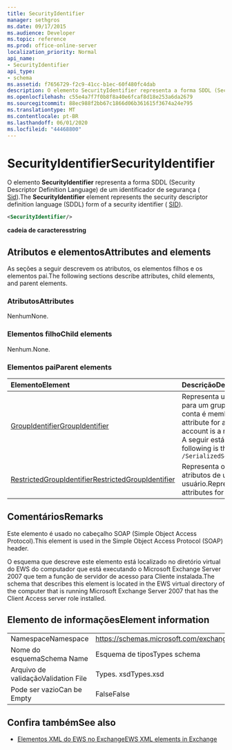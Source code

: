 ```yaml
---
title: SecurityIdentifier
manager: sethgros
ms.date: 09/17/2015
ms.audience: Developer
ms.topic: reference
ms.prod: office-online-server
localization_priority: Normal
api_name:
- SecurityIdentifier
api_type:
- schema
ms.assetid: f7656729-f2c9-41cc-b1ec-60f480fc4dab
description: O elemento SecurityIdentifier representa a forma SDDL (Security Descriptor Definition Language) de um identificador de segurança (SID).
ms.openlocfilehash: c55e4a7f7f0b8f8a40e6fcaf8d18e253a6da2679
ms.sourcegitcommit: 88ec988f2bb67c1866d06b361615f3674a24e795
ms.translationtype: MT
ms.contentlocale: pt-BR
ms.lasthandoff: 06/01/2020
ms.locfileid: "44468800"
---
```

# <a name="securityidentifier"></a><span data-ttu-id="58051-103">SecurityIdentifier</span><span class="sxs-lookup"><span data-stu-id="58051-103">SecurityIdentifier</span></span>

<span data-ttu-id="58051-104">O elemento **SecurityIdentifier** representa a forma SDDL (Security Descriptor Definition Language) de um identificador de segurança ( [Sid](sid.md)).</span><span class="sxs-lookup"><span data-stu-id="58051-104">The **SecurityIdentifier** element represents the security descriptor definition language (SDDL) form of a security identifier ( [SID](sid.md)).</span></span>
  
```xml
<SecurityIdentifier/>
```

 <span data-ttu-id="58051-105">**cadeia de caracteres**</span><span class="sxs-lookup"><span data-stu-id="58051-105">**string**</span></span>
## <a name="attributes-and-elements"></a><span data-ttu-id="58051-106">Atributos e elementos</span><span class="sxs-lookup"><span data-stu-id="58051-106">Attributes and elements</span></span>

<span data-ttu-id="58051-107">As seções a seguir descrevem os atributos, os elementos filhos e os elementos pai.</span><span class="sxs-lookup"><span data-stu-id="58051-107">The following sections describe attributes, child elements, and parent elements.</span></span>
  
### <a name="attributes"></a><span data-ttu-id="58051-108">Atributos</span><span class="sxs-lookup"><span data-stu-id="58051-108">Attributes</span></span>

<span data-ttu-id="58051-109">Nenhum</span><span class="sxs-lookup"><span data-stu-id="58051-109">None.</span></span>
  
### <a name="child-elements"></a><span data-ttu-id="58051-110">Elementos filho</span><span class="sxs-lookup"><span data-stu-id="58051-110">Child elements</span></span>

<span data-ttu-id="58051-111">Nenhum.</span><span class="sxs-lookup"><span data-stu-id="58051-111">None.</span></span>
  
### <a name="parent-elements"></a><span data-ttu-id="58051-112">Elementos pai</span><span class="sxs-lookup"><span data-stu-id="58051-112">Parent elements</span></span>

|<span data-ttu-id="58051-113">**Elemento**</span><span class="sxs-lookup"><span data-stu-id="58051-113">**Element**</span></span>|<span data-ttu-id="58051-114">**Descrição**</span><span class="sxs-lookup"><span data-stu-id="58051-114">**Description**</span></span>|
|:-----|:-----|
|[<span data-ttu-id="58051-115">GroupIdentifier</span><span class="sxs-lookup"><span data-stu-id="58051-115">GroupIdentifier</span></span>](groupidentifier.md) <br/> |<span data-ttu-id="58051-116">Representa um único identificador de segurança e atributo para um grupo de objetos do Active Directory do qual a conta é membro.</span><span class="sxs-lookup"><span data-stu-id="58051-116">Represents a single security identifier and attribute for an Active Directory object group of which the account is a member.</span></span>  <br/> <span data-ttu-id="58051-117">A seguir está a expressão XPath para este elemento:</span><span class="sxs-lookup"><span data-stu-id="58051-117">The following is the XPath expression to this element:</span></span>  <br/>  `/SerializedSecurityContext/GroupSids/GroupIdentifier[i]` <br/> |
|[<span data-ttu-id="58051-118">RestrictedGroupIdentifier</span><span class="sxs-lookup"><span data-stu-id="58051-118">RestrictedGroupIdentifier</span></span>](restrictedgroupidentifier.md) <br/> |<span data-ttu-id="58051-119">Representa o identificador de segurança do grupo e os atributos de um grupo restrito dentro de um token de usuário.</span><span class="sxs-lookup"><span data-stu-id="58051-119">Represents the group security identifier and attributes for a restricted group within a user token.</span></span>  <br/> |
   
## <a name="remarks"></a><span data-ttu-id="58051-120">Comentários</span><span class="sxs-lookup"><span data-stu-id="58051-120">Remarks</span></span>

<span data-ttu-id="58051-121">Este elemento é usado no cabeçalho SOAP (Simple Object Access Protocol).</span><span class="sxs-lookup"><span data-stu-id="58051-121">This element is used in the Simple Object Access Protocol (SOAP) header.</span></span>
  
<span data-ttu-id="58051-122">O esquema que descreve este elemento está localizado no diretório virtual do EWS do computador que está executando o Microsoft Exchange Server 2007 que tem a função de servidor de acesso para Cliente instalada.</span><span class="sxs-lookup"><span data-stu-id="58051-122">The schema that describes this element is located in the EWS virtual directory of the computer that is running Microsoft Exchange Server 2007 that has the Client Access server role installed.</span></span>
  
## <a name="element-information"></a><span data-ttu-id="58051-123">Elemento de informações</span><span class="sxs-lookup"><span data-stu-id="58051-123">Element information</span></span>

|||
|:-----|:-----|
|<span data-ttu-id="58051-124">Namespace</span><span class="sxs-lookup"><span data-stu-id="58051-124">Namespace</span></span>  <br/> |https://schemas.microsoft.com/exchange/services/2006/types  <br/> |
|<span data-ttu-id="58051-125">Nome do esquema</span><span class="sxs-lookup"><span data-stu-id="58051-125">Schema Name</span></span>  <br/> |<span data-ttu-id="58051-126">Esquema de tipos</span><span class="sxs-lookup"><span data-stu-id="58051-126">Types schema</span></span>  <br/> |
|<span data-ttu-id="58051-127">Arquivo de validação</span><span class="sxs-lookup"><span data-stu-id="58051-127">Validation File</span></span>  <br/> |<span data-ttu-id="58051-128">Types. xsd</span><span class="sxs-lookup"><span data-stu-id="58051-128">Types.xsd</span></span>  <br/> |
|<span data-ttu-id="58051-129">Pode ser vazio</span><span class="sxs-lookup"><span data-stu-id="58051-129">Can be Empty</span></span>  <br/> |<span data-ttu-id="58051-130">False</span><span class="sxs-lookup"><span data-stu-id="58051-130">False</span></span>  <br/> |
   
## <a name="see-also"></a><span data-ttu-id="58051-131">Confira também</span><span class="sxs-lookup"><span data-stu-id="58051-131">See also</span></span>



- [<span data-ttu-id="58051-132">Elementos XML do EWS no Exchange</span><span class="sxs-lookup"><span data-stu-id="58051-132">EWS XML elements in Exchange</span></span>](ews-xml-elements-in-exchange.md)


